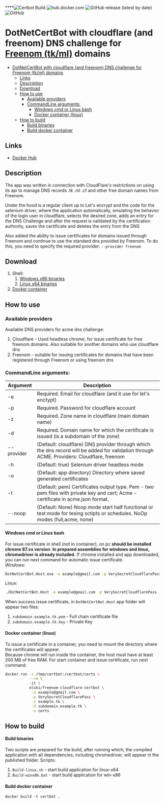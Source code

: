 ****![Certbot Build](https://github.com/AMEST/DotNetCertBot/workflows/Certbot%20Build/badge.svg)
![hub.docker.com](https://img.shields.io/docker/pulls/eluki/freenom-cloudflare-certbot.svg)
![GitHub release (latest by date)](https://img.shields.io/github/v/release/amest/DotNetCertBot)
![GitHub](https://img.shields.io/github/license/amest/DotNetCertBot)

# DotNetCertBot with cloudflare (and freenom) DNS challenge for [Freenom (tk/ml)](https://freenom.com) domains

- [DotNetCertBot with cloudflare (and freenom) DNS challenge for Freenom (tk/ml) domains](#dotnetcertbot-with-cloudflare-and-freenom-dns-challenge-for-freenom-tkml-domains)
  - [Links](#links)
  - [Description](#description)
  - [Download](#download)
  - [How to use](#how-to-use)
    - [Available providers](#available-providers)
    - [CommandLine arguments:](#commandline-arguments)
      - [Windows cmd or Linux bash](#windows-cmd-or-linux-bash)
      - [Docker container (linux)](#docker-container-linux)
  - [How to build](#how-to-build)
      - [Build binaries](#build-binaries)
      - [Build docker container](#build-docker-container)

## Links

* [Docker Hub](https://hub.docker.com/r/eluki/freenom-cloudflare-certbot)

## Description

The app was written in connection with CloudFlare's restrictions on using its api to manage DNS records .tk .ml .cf and other free domain names from Freenom.

Under the hood is a regular client up to Let's encrypt and the code for the selenium driver, where the application automatically, emulating the behavior of the login user in cloudflare, selects the desired zone, adds an entry for the DNS Challenge and after the request is validated by the certification authority, saves the certificate and deletes the entry from the DNS

Also added the ability to issue certificates for domains issued through Freenom and continue to use the standard dns provided by Freenom. To do this, you need to specify the required provider: `--provider freenom`

## Download
1. Shell:
   1. [Windows x86 binaries](https://github.com/AMEST/DotNetCertBot/releases/latest/download/CertBot.Cli-win-x86.zip)
   2. [Linux x64 binaries](https://github.com/AMEST/DotNetCertBot/releases/latest/download/CertBot.Cli-linux-x64.zip)
2. [Docker container](https://hub.docker.com/r/eluki/freenom-cloudflare-certbot)

## How to use

### Available providers

Available DNS providers for acme dns challenge:
1. Cloudflare - Used headless chrome, for issue certificate for free freenom domains. Also suitable for another domains who use cloudflare dns
1. Freenom - suitable for issuing certificates for domains that have been registered through Freenom or using freenom dns

### CommandLine arguments:
| Argument   | Description                                                                                                                               |
| ---------- | ----------------------------------------------------------------------------------------------------------------------------------------- |
| -e         | Required. Email for cloudflare (and it use for let's enctypt)                                                                             |
| -p         | Required. Password for cloudflare account                                                                                                 |
| -z         | Required. Zone name in cloudflare (main domain name)                                                                                      |
| -d         | Required. Domain name for which the certificate is issued (is a subdomain of the zone)                                                    |
| --provider | (Default: cloudflare) DNS provider through which the dns record will be added for validation through ACME. Providers: Cloudflare, freenom |
| -h         | (Default: true) Selenium driver headless mode                                                                                             |
| -o         | (Default: app directory) Directory where saved generated certificates                                                                     |
| -t         | (Default: pem) Certificates output type. Pem - two pem files with private key and cert; Acme - certificate in acme.json format.           |
| --noop     | (Default: None) Noop mode start half functional or test mode for tesing sctipts or schedules. NoOp modes (full,acme, none)                |

#### Windows cmd or Linux bash
For issue certificate in shell (not in container), on pc **should be installed chrome 87.xx version**. **In prepared assemblies for windows and linux, chromedriver is already included.** If chrome installed and app downloaded, you can run next command for automatic issue certificate.  
*Windows:*

```cmd
DotNetCertBot.Host.exe -e example@gmail.com -p VerySecretCloudflarePass -z example.tk -d subdomain.example.tk
```

*Linux:*

```bash
./DotNetCertBot.Host -e example@gmail.com -p VerySecretCloudflarePass -z example.tk -d subdomain.example.tk
```

When success issue certificate, in `DotNetCertBot.Host` app folder will appear two files:

1. `subdomain.example.tk.pem` - Full chain certificate file
2. `subdomain.example.tk.key` - Private Key

#### Docker container (linux)
To issue a certificate in a container, you need to mount the directory where the certificates will appear.   
Because chrome will run inside the container, the host must have at least 200 MB of free RAM.
For start container and issue certificate, run next command:
```bash
docker run -v /tmp/certbot:/certbot/certs \
           --rm \ 
           -it \
           eluki/freenom-cloudflare-certbot \
            -e example@gmail.com \
            -p VerySecretCloudflarePass \
            -z example.tk \
            -d subdomain.example.tk \
            -o certs
```

## How to build

#### Build binaries

Two scripts are prepared for the build, after running which, the compiled application with all dependencies, including chromedriver, will appear in the published folder.
Scripts:
1. `Build-linux.sh` - start build application for linux-x64
2. `Build-winx86.bat` - start build application for win-x86   

#### Build docker container

```
docker build -t certbot .
```
